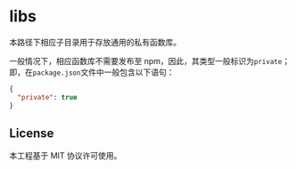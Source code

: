 # libs

本路径下相应子目录用于存放通用的私有函数库。

一般情况下，相应函数库不需要发布至 npm，因此，其类型一般标识为`private`；即，在`package.json`文件中一般包含以下语句：

```json
{
  "private": true
}
```

## License

本工程基于 MIT 协议许可使用。
